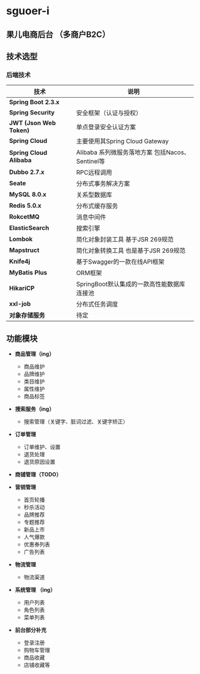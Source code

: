 # sguoer-i
## 果儿电商后台  （多商户B2C）

## 技术选型
### 后端技术
|  技术 | 说明  |
| ---- | ---- | 
|  **Spring Boot 2.3.x**     |      |
|  **Spring Security**      |   安全框架（认证与授权）   |
|  **JWT (Json Web Token)**     |  单点登录安全认证方案    |
|  **Spring Cloud**    |  主要使用其Spring Cloud Gateway    |
|  **Spring Cloud Alibaba**     |  Alibaba 系列微服务落地方案 包括Nacos、Sentinel等   |
|  **Dubbo 2.7.x**   |  RPC远程调用    |
|  **Seate**    |  分布式事务解决方案    |
|  **MySQL 8.0.x**    |  关系型数据库    |
|  **Redis 5.0.x**    |   分布式缓存服务   |
|  **RokcetMQ**    |   消息中间件   |
|  **ElasticSearch**    |   搜索引擎   |
|  **Lombok**    |   简化对象封装工具 基于JSR 269规范   |
|  **Mapstruct**    |   简化对象转换工具 也是基于JSR 269规范   |
|  **Knife4j**     |  基于Swagger的一款在线API框架    |
|  **MyBatis Plus**    |  ORM框架    |
|  **HikariCP**     |  SpringBoot默认集成的一款高性能数据库连接池    |
|  **xxl-job**    |  分布式任务调度    |
|  **对象存储服务**     |  待定    |


## 功能模块
- **商品管理（ing）** 
    - 商品维护
    - 品牌维护
    - 类目维护
    - 属性维护
    - 商品标签

- **搜索服务（ing）**
    - 搜索管理（关键字、脏词过滤、关键字矫正）

- **订单管理**
    - 订单维护、设置
    - 退货处理
    - 退货原因设置

- **商铺管理（TODO）**

- **营销管理**
    - 首页轮播
    - 秒杀活动
    - 品牌推荐
    - 专题推荐
    - 新品上市
    - 人气爆款
    - 优惠券列表
    - 广告列表

- **物流管理**
    - 物流渠道
    
- **系统管理 （ing）**
    - 用户列表
    - 角色列表
    - 菜单列表

- **前台部分补充**
    - 登录注册
    - 购物车管理
    - 商品收藏
    - 店铺收藏等

    

